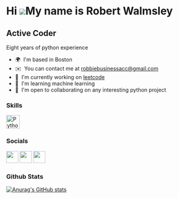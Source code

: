 Hi ![](https://user-images.githubusercontent.com/18350557/176309783-0785949b-9127-417c-8b55-ab5a4333674e.gif)My name is Robert Walmsley
=======================================================================================================================================

Active Coder
----------------------------

Eight years of python experience

* 🌍  I'm based in Boston
* ✉️  You can contact me at [robbiebusinessacc@gmail.com](mailto:robbiebusinessacc@gmail.com)
* 🚀  I'm currently working on [leetcode](http://leetcode.com/robbiebusinessacc/)
* 🧠  I'm learning machine learning
* 🤝  I'm open to collaborating on any interesting python project

### Skills

<p align="left">
<a href="https://www.python.org/" target="_blank" rel="noreferrer"><img src="https://raw.githubusercontent.com/danielcranney/readme-generator/main/public/icons/skills/python-colored.svg" width="36" height="36" alt="Python" /></a>
</p>


### Socials

<p align="left"> <a href="https://www.github.com/robbiebusinessacc" target="_blank" rel="noreferrer"><img src="https://raw.githubusercontent.com/danielcranney/readme-generator/main/public/icons/socials/github.svg" width="32" height="32" /></a> <a href="https://www.stackoverflow.com/users/19543043/robert-walmsley" target="_blank" rel="noreferrer"><img src="https://raw.githubusercontent.com/danielcranney/readme-generator/main/public/icons/socials/stackoverflow.svg" width="32" height="32" /></a> <a href="https://www.twitter.com/robbieworkacc" target="_blank" rel="noreferrer"><img src="https://raw.githubusercontent.com/danielcranney/readme-generator/main/public/icons/socials/twitter.svg" width="32" height="32" /></a></p>

### Github Stats
[![Anurag's GitHub stats](https://github-readme-stats.vercel.app/api?username=robbiebusinessacc)](https://github.com/anuraghazra/github-readme-stats)
